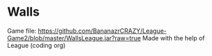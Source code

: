 # Walls
Game file: <https://github.com/BananazrCRAZY/League-Game2/blob/master/WallsLeague.jar?raw=true>
Made with the help of League (coding org)
